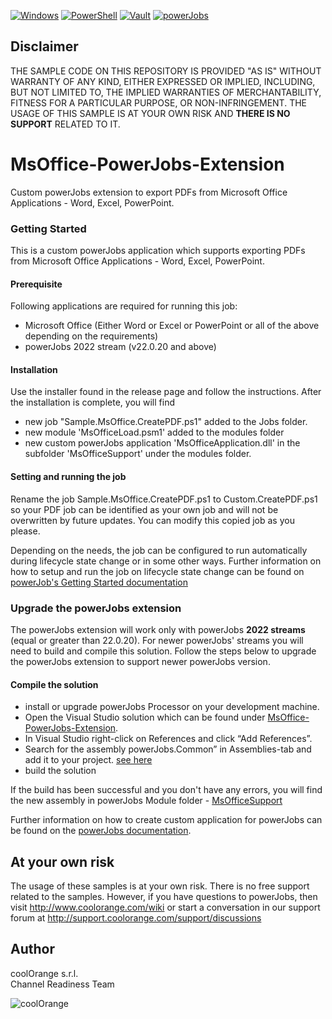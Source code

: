 [![Windows](https://img.shields.io/badge/Platform-Windows-lightgray.svg)](https://www.microsoft.com/en-us/windows/)
[![PowerShell](https://img.shields.io/badge/PowerShell-5-blue.svg)](https://microsoft.com/PowerShell/)
[![Vault](https://img.shields.io/badge/Autodesk%20Vault-2021-yellow.svg)](https://www.autodesk.com/products/vault/)
[![powerJobs](https://img.shields.io/badge/coolOrange%20powerJobs-21-orange.svg)](https://www.coolorange.com/en-eu/enhance.html#powerJobs)

## Disclaimer
THE SAMPLE CODE ON THIS REPOSITORY IS PROVIDED "AS IS" WITHOUT WARRANTY OF ANY KIND, EITHER EXPRESSED OR IMPLIED, INCLUDING, BUT NOT LIMITED TO, THE IMPLIED WARRANTIES OF MERCHANTABILITY, FITNESS FOR A PARTICULAR PURPOSE, OR NON-INFRINGEMENT.
THE USAGE OF THIS SAMPLE IS AT YOUR OWN RISK AND **THERE IS NO SUPPORT** RELATED TO IT.

# MsOffice-PowerJobs-Extension
Custom powerJobs extension to export PDFs from Microsoft Office Applications - Word, Excel, PowerPoint.
### Getting Started
This is a custom powerJobs application which supports exporting PDFs from Microsoft Office Applications - Word, Excel, PowerPoint. 
#### Prerequisite
Following applications are required for running this job:
-   Microsoft Office (Either Word or Excel or PowerPoint or all of the above depending on the requirements)
-   powerJobs 2022 stream (v22.0.20 and above)

#### Installation
Use the installer found in the release page and follow the instructions. After the installation is complete, you will find 
- new job "Sample.MsOffice.CreatePDF.ps1" added to the Jobs folder. 
- new module 'MsOfficeLoad.psm1' added to the modules folder 
- new custom powerJobs application 'MsOfficeApplication.dll' in the subfolder 'MsOfficeSupport' under the modules folder.

#### Setting and running the job
Rename the job Sample.MsOffice.CreatePDF.ps1 to Custom.CreatePDF.ps1 so your PDF job can be identified as your own job and will not be overwritten by future updates. You can modify this copied job as you please.

Depending on the needs, the job can be configured to run automatically during lifecycle state change or in some other ways.
Further information on how to setup and run the job on lifecycle state change can be found on [powerJob's Getting Started documentation](https://doc.coolorange.com/projects/coolorange-powerjobsprocessordocs/en/stable/getting_started.html#how-to-embed-the-job-in-a-status-change)

### Upgrade the powerJobs extension
The powerJobs extension will work only with powerJobs **2022 streams** (equal or greater than 22.0.20). For newer powerJobs' streams you will need to build and compile this solution. Follow the steps below to upgrade the powerJobs extension to support newer powerJobs version.

#### Compile the solution
- install or upgrade powerJobs Processor on your development machine. 
- Open the Visual Studio solution which can be found under [MsOffice-PowerJobs-Extension](MsOffice/Source/MsOffice-PowerJobs-Extension).
- In Visual Studio right-click on References and click “Add References”.
- Search for the assembly powerJobs.Common” in Assemblies-tab and add it to your project.
[see here](https://doc.coolorange.com/projects/coolorange-powerjobsprocessordocs/en/stable/_images/vs_add_reference.png)
- build the solution

If the build has been successful and you don't have any errors, you will find the new assembly in powerJobs Module folder - [MsOfficeSupport](MsOffice/Source/powerJobs/Modules/MsOfficeSupport/)

Further information on how to create custom application for powerJobs can be found on the [powerJobs documentation](https://doc.coolorange.com/projects/coolorange-powerjobsprocessordocs/en/stable/jobprocessor/applications.html#custom-applications).

## At your own risk
The usage of these samples is at your own risk. There is no free support related to the samples. However, if you have questions to powerJobs, then visit http://www.coolorange.com/wiki or start a conversation in our support forum at http://support.coolorange.com/support/discussions

## Author
coolOrange s.r.l.  
Channel Readiness Team

![coolOrange](https://user-images.githubusercontent.com/36075173/46519882-4b518880-c87a-11e8-8dab-dffe826a9630.png)
